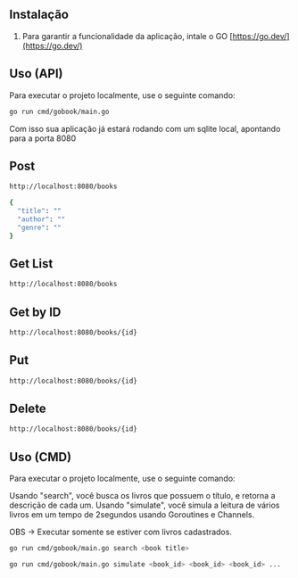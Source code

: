 ## Instalação

1. Para garantir a funcionalidade da aplicação, intale o GO
   [https://go.dev/](https://go.dev/)

## Uso (API)
Para executar o projeto localmente, use o seguinte comando:

```bash
go run cmd/gobook/main.go
```

Com isso sua aplicação já estará rodando com um sqlite local, apontando para a porta 8080

## Post
```bash
http://localhost:8080/books

{
  "title": ""
  "author": ""
  "genre": ""
}
```

## Get List
```bash
http://localhost:8080/books
```

## Get by ID
```bash
http://localhost:8080/books/{id}
```

## Put
```bash
http://localhost:8080/books/{id}
```

## Delete
```bash
http://localhost:8080/books/{id}
```

## Uso (CMD)
Para executar o projeto localmente, use o seguinte comando:

Usando "search", você busca os livros que possuem o título, e retorna a descrição de cada um.
Usando "simulate", você simula a leitura de vários livros em um tempo de 2segundos usando Goroutines e Channels.

OBS -> Executar somente se estiver com livros cadastrados.

```bash
go run cmd/gobook/main.go search <book title>
```
```bash
go run cmd/gobook/main.go simulate <book_id> <book_id> <book_id> ...
```
